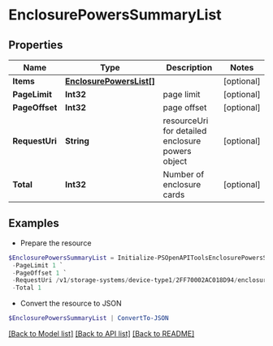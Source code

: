 # EnclosurePowersSummaryList
## Properties

Name | Type | Description | Notes
------------ | ------------- | ------------- | -------------
**Items** | [**EnclosurePowersList[]**](EnclosurePowersList.md) |  | [optional] 
**PageLimit** | **Int32** | page limit | [optional] 
**PageOffset** | **Int32** | page offset | [optional] 
**RequestUri** | **String** | resourceUri for detailed enclosure powers object | [optional] 
**Total** | **Int32** | Number of enclosure cards | [optional] 

## Examples

- Prepare the resource
```powershell
$EnclosurePowersSummaryList = Initialize-PSOpenAPIToolsEnclosurePowersSummaryList  -Items null `
 -PageLimit 1 `
 -PageOffset 1 `
 -RequestUri /v1/storage-systems/device-type1/2FF70002AC018D94/enclosures/9c3c4f29a82fd8d632ff379116fa0b8f/enclosure-powers `
 -Total 1
```

- Convert the resource to JSON
```powershell
$EnclosurePowersSummaryList | ConvertTo-JSON
```

[[Back to Model list]](../README.md#documentation-for-models) [[Back to API list]](../README.md#documentation-for-api-endpoints) [[Back to README]](../README.md)

